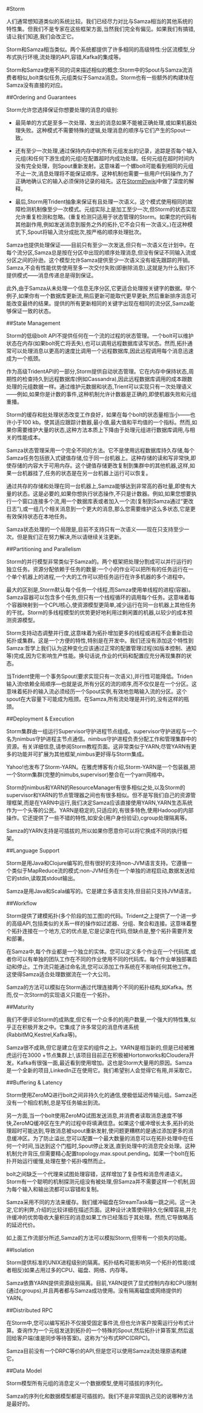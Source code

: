 #Storm

人们通常想知道类似的系统比较。我们已经尽力对比与Samza相当的其他系统的特性集。但我们不是专家在这些框架方面,当然我们完全有偏见。如果我们有搞错,请让我们知道,我们会改正它。

Storm和Samza相当类似。两个系统都提供了许多相同的高级特性:分区流模型,分布式执行环境,流处理的API,容错,Kafka的集成等。

Storm和Samza使用不同的词来描述相似的概念:Storm中的Spout与Samza流消费者相似,bolt类似任务,元组类似于Samza消息。Storm也有一些额外的构建块在Samza没有直接的对应。

##Ordering and Guarantees

Storm允许您选择保证你想要处理的消息的级别:

- 最简单的方式是至多一次处理、发出的消息如果不能被正确处理,或如果机器处理失败。这种模式不需要特殊的逻辑,处理消息的顺序与它们产生的Spout一致。

- 还有至少一次处理,通过保持内存中的所有元组发出的记录，追踪是否每个输入元组(和任何下游生成的元组)在配置超时内成功处理。任何元组在超时时间内没有完全处理，则Spout重新发射。这意味着一个螺bolt可能看到相同的元组不止一次,消息处理将不能保证顺序。这种机制也需要一些用户代码操作,为了正确地确认它的输入必须保持记录的祖先。这在[Storm的wiki](https://github.com/nathanmarz/storm/wiki/Guaranteeing-message-processing)中做了深度的解释。

- 最后,Storm用Trident抽象来保证有且处理一次语义。这个模式使用相同的故障检测机制像至少一次模式。元组实际上是加工至少一次,但Storm的状态实现允许重复检测和忽略。(重复检测只适用于状态管理的Storm。如果您的代码有其他副作用,例如发送消息到服务之外的拓扑,它不会只有一次语义。)在这种模式下,Spout将输入流分成批次,按严格的顺序处理批次。

Samza也提供处理保证——目前只有至少一次发送,但只有一次语义在计划中。在每个流分区,Samza总是按在分区中出现的顺序处理消息,但没有保证不同输入流或分区之间的孙逊。这个模型允许Samza提供至少一次语义没有祖先跟踪的开销。Samza,不会有性能优势使用至多一次交付失败(即删除消息),这就是为什么我们不提供模式——消息传递总是得到保证。

此外,由于Samza从未处理一个信息无序分区,它更适合处理按关键字的数据。举个例子,如果你有一个数据库更新流,稍后更新可能取代更早更新,然后重新排序消息可能改变最终的结果。提供的所有更新相同的关键字出现在相同的流分区,Samza能够保证一致的状态。

##State Management

Storm的低级bolt API不提供任何在一个流的过程的状态管理。一个bolt可以维护状态在内存(如果bolt死亡将丢失),也可以调用远程数据库读写状态。然而,拓扑通常可以处理消息以更高的速度比调用一个远程数据库,因此远程调用每个消息迅速成为一个瓶颈。

作为高级TridentAPI的一部分,Storm提供自动状态管理。它在内存中保持状态,周期性的检查持久到远程数据库(例如Cassandra),因此远程数据库调用的成本跟数处理的元组数据一样。通过维护元数据和状态,Trient可以实现只有一次处理语义——例如,如果你是计数的事件,这种机制允许计数器是正确的,即使机器失败和元组重播。

Storm的缓存和批处理状态改变工作良好，如果在每个bolt的状态量相当小——也许小于100 kb。使其适应跟踪计数器,最小值,最大值和平均值的一个指标。然而,如果你需要维护大量的状态,这种方法本质上下降由于处理元组进行数据库调用,与相关的性能成本。

Samza状态管理采用一个完全不同的方法。它不是使用远程数据库持久存储,每个Samza任务包括嵌入式键值存储,位于同一台机器上。这种存储的读和写非常快,即使存储的内容大于可用内存。这个键值存储更改复制到集群中的其他机器,这样,如果一台机器挂了,任务的状态是在另一台机器上运行可以恢复。

通过共存的存储和处理在同一台机器上,Samza能够达到非常高的吞吐量,即使有大量的状态。这是必要的,如果你想执行状态操作,不只是计数器。例如,如果您想要执行一个窗口连接多个流,用一个数据库表或者加入一个流(复制到Samza通过“更改日志”),或一组几个相关消息到一个更大的消息,那么您需要维护这么多状态,它是更有效保持状态在本地任务。

Samza状态处理的一个局限是,目前不支持只有一次语义——现在只支持至少一次。但是我们正在努力解决,所以请继续关注更新。

##Partitioning and Parallelism

Storm的并行模型非常类似于Samza的。两个框架把处理分割成可以并行运行的独立任务。资源分配依赖于任务的数量:一个小的作业可以把所有的任务运行在一个单个机器上的进程,一个大的工作可以把任务运行在许多机器的多个进程中。

最大的区别是,Storm默认每个任务一个线程,而Samza使用单线程的进程(容器)。Samza容器可以包含多个任务,但只有一个线程循环的调用每个任务。这意味着每个容器映射到一个CPU核心,使资源模型更简单,减少运行在同一台机器上其他任务的干扰。Storm的多线程模型的优势更好地利用过剩闲置的机器,以较少的成本预测资源模型。

Storm支持动态调整并行度,这意味着为拓扑增加更多的线程或进程不会重新启动拓扑或集群。这是一个方便的特性,特别是在开发中。我们还没有添加这个特性到Samza:哲学上我们认为这种变化应该通过正常的配置管理过程(如版本控制、通知等)完成,因为它影响生产性能。换句话说,作业的代码和配置应充分再现集群的状态。

当Trident使用一个事务Spout(要求实现只有一次语义),并行性可能降低。Triden输入流t依赖全局顺序—也就是说,所有分区的流的顺序,而不仅仅是在一个分区。这意味着拓扑的输入流必须经历一个Spout实例,有效地忽略输入流的分区。这个spout在大容量下可能成为瓶颈。在Samza,所有流处理是并行的,没有这样的瓶颈。

##Deployment & Execution

Storm集群由一组运行Supervisor守护进程节点组成。supervisor守护进程与一个名为nimbus守护进程主节点通信。nimbus守护进程负责分配工作和管理集群中的资源。有关详细信息,请参阅Storm教程页面。这非常类似于YARN;尽管YARN有更多的功能并可扩展为其他框架,nimbus更好得与Storm集成。

Yahoo!也发布了Storm-YARN。在雅虎博客有介绍,Storm-YARN是一个包装器,把一个Storm集群(完整的nimubs,supervisor)整合在一个yarn网格中。

Storm的nimbus和YARN的ResourceManager有很多相似之处,以及Storm的supervisor和YARN的节点管理器之间也有很多相似。但不是写我们自己的资源管理框架,而是在YARN中运行,我们决定Samza应该直接使用YARN,YARN生态系统作为一个头等的公民。YARN是稳定的,只适应的,有很多特色,使用Hadoop的内部操作。它还提供了一些不错的特性,如安全(用户身份验证),cgroup处理隔离等。

Samza的YARN支持是可插拔的,所以如果你愿意你可以将它换成不同的执行框架。

##Language Support

Storm是用Java和Clojure编写的,但有很好的支持non-JVM语言支持。它遵循一个类似于MapReduce流的模式:non-JVM任务在一个单独的进程启动,数据发送给它的stdin,读取其stdout输出。

Samza是用Java和Scala编写的。它是建立多语言支持,但目前只支持JVM语言。

##Workflow

Storm提供了建模拓扑(多个阶段的加工图)的代码。Trident之上提供了一个进一步的高级API,包括类似的关系一样的操作如过滤器、分组、聚合和连接。这意味着整个拓扑连接在一个地方,它的优点是,它是记录在代码,但缺点是,整个拓扑需要开发和部署。

在Samza中,每个作业都是一个独立的实体。您可以定义多个作业在一个代码库,或者你可以有单独的团队工作在不同的作业使用不同的代码库。每个作业单独部署启动和停止。工作流只能通过命名流,您可以添加工作系统在不影响任何其他工作。这使得Samza适合处理数据流在一个大公司。

Samza的方法可以模拟在Storm通过代理连接两个不同的拓扑结构,如Kafka。然而,仅一次Storm的实现语义只能在一个拓扑。

##Maturity

我们不便评论Storm的成熟度,但它有一个众多的的用户数量,一个强大的特性集,似乎正在积极开发之中。它集成了许多常见的消息传递系统(RabbitMQ,Kestrel,Kafka等)。

Samza很不成熟,但它是建立在坚实的组件之上。YARN是相当新的,但是已经被雅虎运行在3000 +节点集群上!,该项目目前正在积极被Hortonworks和Cloudera开发。Kafka有很强一面,最近看到使用增加。这也是Storm大量用的原因。Samza是一个全新的项目,LinkedIn正在使用它。我们希望别人会觉得它有用,并采取它。

##Buffering & Latency

Storm使用ZeroMQ进行bolt之间非持久化的通信,使极低延迟传输元组。Samza还没有一个相应机制,总是写任务输出到流。

另一方面,当一个bolt使用ZeroMQ试图发送消息,并消费者读取消息速度不够快,ZeroMQ缓冲区在生产的过程中将填满信息。如果这个缓冲增长太多,拓扑的处理超时可能达到,导致消息被spout重新发射,使问题更糟糕的是通过添加更多的消息缓冲区。为了防止溢出,您可以配置一个最大数量的消息可以在拓扑处理中在任何一个时间,当达到这个门槛时,Spout停止发送,直到处理中的消息完全处理。这种机制允许背压,但需要精心配置topology.max.spout.pending。如果一个bolt在拓扑开始运行缓慢,处理在整个拓扑嘎然而止。

bolt之间缺乏一个代理来试图处理容错，这样增加了复杂性和消息传递语义。Storm有一个聪明的机制探测元组没有被处理,但Samza并不需要这样一个机制,因为每个输入和输出流都可以容错和复制。


Samza采用不同的方法来缓存。我们缓冲磁盘在StreamTask每一跳之间。这一决定,它的利弊,介绍的比较详细在描述页面。这种设计决策使得持久化保障容易,并允许缓冲的优势吸收大量积压的消息如果工作已经落后于其处理。然而,它导致略高的延迟代价。

如上面工作流部分所述,Samza的方法可以模拟Storm,但带有一个损失的功能。

##Isolation

Storm提供标准的UNIX进程级别的隔离。拓扑结构可能影响另一个拓扑的性能(或者相反)如果占用过多的CPU、磁盘、网络、内存等。

Samza依靠YARN提供资源级别隔离。目前,YARN提供了显式控制内存和CPU限制(通过cgroups),并且两者都与Samza成功使用。没有隔离磁盘或网络提供的YARN。

##Distributed RPC

在Storm中,您可以编写拓扑不仅接受固定事件流,但也允许客户按需运行分布式计算。查询作为一个元组发送到拓扑的一个特殊的Spout,然后拓扑计算答案,然后返回给客户端(谁是同步等待答案)。这称为“分布式RPC(DRPC)。

Samza目前没有一个DRPC等价的API,但是您可以使用Samza流处理原语构建它。

##Data Model

Storm模型所有元组的消息定义一个数据模型,使用可插拔的序列化。

Samza的序列化和数据模型都是可插拔的。我们不是非常固执己见的说哪种方法是最好的。